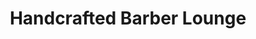 ---
title: "Handcrafted Barber Lounge"
url: /delafield/handcrafted-barber-lounge/
shop: hairdresser
---